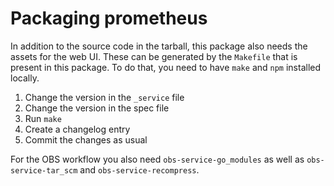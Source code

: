# Packaging prometheus

In addition to the source code in the tarball, this package also
needs the assets for the web UI. These can be generated by the
`Makefile` that is present in this package.
To do that, you need to have `make` and `npm` installed locally.

1. Change the version in the `_service` file
2. Change the version in the spec file
3. Run `make`
4. Create a changelog entry
5. Commit the changes as usual

For the OBS workflow you also need `obs-service-go_modules` as well
as `obs-service-tar_scm` and `obs-service-recompress`.
